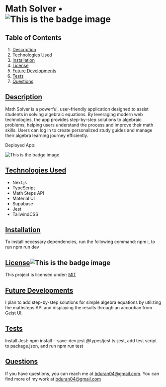 
# Math Solver • ![This is the badge image](https://img.shields.io/badge/license-MIT-blue.svg)

## Table of Contents

1. [Description](#description)
2. [Technologies Used](#technologies)
3. [Installation](#installation)
4. [License](#license)
5. [Future Developments](#future_developments)
6. [Tests](#tests)
7. [Questions](#questions)

## [Description](#description)
Math Solver is a powerful, user-friendly application designed to assist students in solving algebraic equations. By leveraging modern web technologies, the app provides step-by-step solutions to algebraic problems, helping users understand the process and improve their math skills. Users can log in to create personalized study guides and manage their algebra learning journey efficiently.

Deployed App: 

![This is the badge image]()

## [Technologies Used](#technologies)
* Next.js
* TypeScript
* Math Steps API
* Material UI
* Supabase
* Jest
* TailwindCSS

## [Installation](#installation)
To install necessary dependencies, run the following command: npm i, to run npm run dev

## [License](#license)![This is the badge image](https://img.shields.io/badge/license-MIT-blue.svg)
This project is licensed under:
[MIT](https://choosealicense.com/licenses/mit/)

## [Future Developments](#future_developments)
I plan to add step-by-step solutions for simple algebra equations by utilizing the mathsteps API and displaying the results through an accordian from Geist UI. 

## [Tests](#tests)
Install Jest: npm install --save-dev jest @types/jest ts-jest, add test script to package.json, and run npm run test

## [Questions](#questions)
If you have questions, you can reach me at bduran04@gmail.com. You can find more of my work at [bduran04@gmail.com](https://github.com/bduran04@gmail.com)

